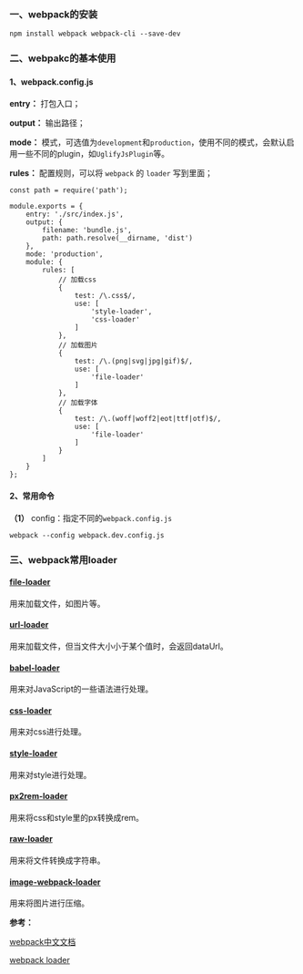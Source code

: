 ### 一、webpack的安装

```
npm install webpack webpack-cli --save-dev
```

### 二、webpakc的基本使用

#### 1、webpack.config.js

**entry：** 打包入口；

**output：** 输出路径；

**mode：** 模式，可选值为`development`和`production`，使用不同的模式，会默认启用一些不同的plugin，如`UglifyJsPlugin`等。

**rules：** 配置规则，可以将 `webpack` 的 `loader` 写到里面；

```
const path = require('path');

module.exports = {
    entry: './src/index.js',
    output: {
        filename: 'bundle.js',
        path: path.resolve(__dirname, 'dist')
    },
    mode: 'production',
    module: {
        rules: [
            // 加载css
            {
                test: /\.css$/,
                use: [
                    'style-loader',
                    'css-loader'
                ]
            },
            // 加载图片
            {
                test: /\.(png|svg|jpg|gif)$/,
                use: [
                    'file-loader'
                ]
            },
            // 加载字体
            {
                test: /\.(woff|woff2|eot|ttf|otf)$/,
                use: [
                    'file-loader'
                ]
            }
        ]
    }
};
```

#### 2、常用命令

**（1）** config：指定不同的`webpack.config.js`

```
webpack --config webpack.dev.config.js
```

### 三、webpack常用loader

#### [file-loader](https://www.npmjs.com/package/file-loader)

用来加载文件，如图片等。

#### [url-loader](https://www.npmjs.com/package/url-loader)

用来加载文件，但当文件大小小于某个值时，会返回dataUrl。

#### [babel-loader](https://www.npmjs.com/package/babel-loader)

用来对JavaScript的一些语法进行处理。

#### [css-loader](https://www.npmjs.com/package/css-loader)

用来对css进行处理。

#### [style-loader](https://www.npmjs.com/package/style-loader)

用来对style进行处理。

#### [px2rem-loader](https://www.npmjs.com/package/px2rem-loader)

用来将css和style里的px转换成rem。

#### [raw-loader](https://www.npmjs.com/package/raw-loader)

用来将文件转换成字符串。

#### [image-webpack-loader](https://www.npmjs.com/package/image-webpack-loader)

用来将图片进行压缩。

**参考：**

[webpack中文文档](https://www.webpackjs.com/concepts/)

[webpack loader](https://www.webpackjs.com/loaders/)